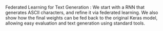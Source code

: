 Federated Learning for Text Generation : We start with a RNN that generates ASCII characters, and refine it via federated learning. We also show how the final weights can be fed back to the original Keras model, allowing easy evaluation and text generation using standard tools.
